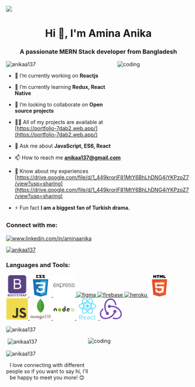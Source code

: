 <!-- ![MasterHead](https://i.ibb.co/0sRTKRp/logo.png) -->
<!-- ![](https://raw.githubusercontent.com/halfrost/halfrost/master/icons/header_.png) -->
![](https://raw.githubusercontent.com/halfrost/halfrost/master/icons/header_.png)
<h1 align="center">Hi 👋, I'm Amina Anika</h1>
<h3 align="center">A passionate MERN Stack developer from Bangladesh</h3>
<img align="right"   src="https://miro.medium.com/max/1600/0*K2WLMTExLyida7OR.gif" alt="coding"  width="200" height="220" />

<p align="left"> <img src="https://komarev.com/ghpvc/?username=anikaa137&label=Profile%20views&color=0e75b6&style=flat" alt="anikaa137" /> </p>

- 🔭 I’m currently working on **Reactjs**

- 🌱 I’m currently learning **Redux, React Native**

- 👯 I’m looking to collaborate on **Open source projects**

- 👨‍💻 All of my projects are available at [https://portfolio-7dab2.web.app/](https://portfolio-7dab2.web.app/)

- 💬 Ask me about **JavaScript, ES6, React**

- 📫 How to reach me **anikaa137@gmail.com**

- 📄 Know about my experiences [https://drive.google.com/file/d/1_449kroriF81MtY6BhLhDNG4jYKPzoZ7/view?usp=sharing](https://drive.google.com/file/d/1_449kroriF81MtY6BhLhDNG4jYKPzoZ7/view?usp=sharing)

- ⚡ Fun fact **I am a biggest fan of Turkish drama.**

<h3 align="left">Connect with me:</h3>
<p align="left">
 
<a href="https://linkedin.com/in/www.linkedin.com/in/aminaanika" target="blank"><img align="center" src="https://raw.githubusercontent.com/rahuldkjain/github-profile-readme-generator/master/src/images/icons/Social/linked-in-alt.svg" alt="www.linkedin.com/in/aminaanika" height="60" width="80" /></a>
</p>

<p align="left"> <a href="https://github.com/ryo-ma/github-profile-trophy"><img src="https://github-profile-trophy.vercel.app/?username=anikaa137" alt="anikaa137" /></a> </p>

<h3 align="left">Languages and Tools:</h3>
<p align="left"> <a href="https://getbootstrap.com" target="_blank"> <img src="https://raw.githubusercontent.com/devicons/devicon/master/icons/bootstrap/bootstrap-plain-wordmark.svg" alt="bootstrap" width="60" height="60"/> </a> <a href="https://www.w3schools.com/css/" target="_blank"> <img src="https://raw.githubusercontent.com/devicons/devicon/master/icons/css3/css3-original-wordmark.svg" alt="css3" width="60" height="60"/> </a> <a href="https://expressjs.com" target="_blank"> <img src="https://raw.githubusercontent.com/devicons/devicon/master/icons/express/express-original-wordmark.svg" alt="express"  width="60" height="60"/> </a> <a href="https://www.figma.com/" target="_blank"> <img src="https://www.vectorlogo.zone/logos/figma/figma-icon.svg" alt="figma" width="60" height="60"/> </a> <a href="https://firebase.google.com/" target="_blank"> <img src="https://www.vectorlogo.zone/logos/firebase/firebase-icon.svg" alt="firebase"  width="60" height="60"/> </a> <a href="https://heroku.com" target="_blank"> <img src="https://www.vectorlogo.zone/logos/heroku/heroku-icon.svg" alt="heroku" width="60" height="60"/> </a> <a href="https://www.w3.org/html/" target="_blank"> <img src="https://raw.githubusercontent.com/devicons/devicon/master/icons/html5/html5-original-wordmark.svg" alt="html5" width="60" height="60"/> </a> <a href="https://developer.mozilla.org/en-US/docs/Web/JavaScript" target="_blank"> <img src="https://raw.githubusercontent.com/devicons/devicon/master/icons/javascript/javascript-original.svg" alt="javascript"  width="60" height="60"/> </a> <a href="https://www.mongodb.com/" target="_blank"> <img src="https://raw.githubusercontent.com/devicons/devicon/master/icons/mongodb/mongodb-original-wordmark.svg" alt="mongodb" width="60" height="60"/> </a> <a href="https://nodejs.org" target="_blank"> <img src="https://raw.githubusercontent.com/devicons/devicon/master/icons/nodejs/nodejs-original-wordmark.svg" alt="nodejs"  width="60" height="60"/> </a> <a href="https://reactjs.org/" target="_blank"> <img src="https://raw.githubusercontent.com/devicons/devicon/master/icons/react/react-original-wordmark.svg" alt="react" width="60" height="60"/> </a> <a href="https://redux.js.org" target="_blank"> <img src="https://raw.githubusercontent.com/devicons/devicon/master/icons/redux/redux-original.svg" alt="redux" width="60" height="60"/> </a> </p>
<p><img align="center" src="https://github-readme-stats.vercel.app/api/top-langs?username=anikaa137&show_icons=true&locale=en&layout=compact" alt="anikaa137" /></p>
<img align="right" src="https://cdn.dribbble.com/users/331265/screenshots/2542587/gabi-d.gif" alt="coding"  width="280" height="300"/>
<p>&nbsp;<img align="center" src="https://github-readme-stats.vercel.app/api?username=anikaa137&show_icons=true&locale=en" alt="anikaa137" /></p>

<p><img align="center" src="https://github-readme-streak-stats.herokuapp.com/?user=anikaa137&" alt="anikaa137" /></p>

<p align="center"> I love connecting with different people so if you want to say hi, I'll be happy to meet you more! 😊</P>
